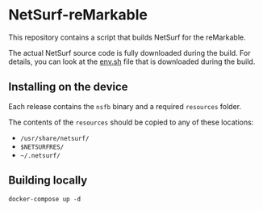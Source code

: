 # NetSurf-reMarkable

This repository contains a script that builds NetSurf for the reMarkable.

The actual NetSurf source code is fully downloaded during the build. 
For details, you can look at the [env.sh](https://github.com/netsurf-browser/netsurf/blob/master/docs/env.sh) file that is downloaded during the build.

## Installing on the device

Each release contains the `nsfb` binary and a required `resources` folder.

The contents of the `resources` should be copied to any of these locations:
- `/usr/share/netsurf/`
- `$NETSURFRES/`
- `~/.netsurf/`

## Building locally

```
docker-compose up -d
```
